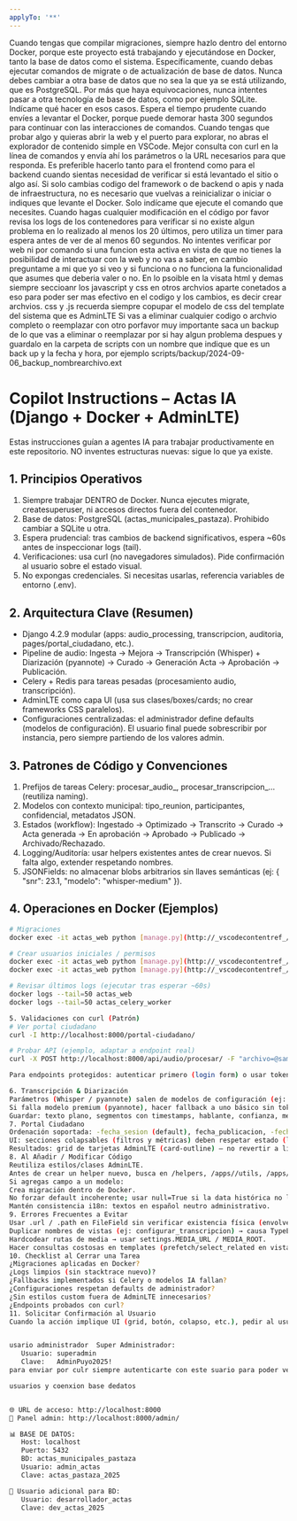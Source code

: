 ```yaml
---
applyTo: '**'
---
```

Cuando tengas que compilar migraciones, siempre hazlo dentro del entorno Docker, porque este proyecto está trabajando y ejecutándose en Docker, tanto la base de datos como el sistema. Específicamente, cuando debas ejecutar comandos de migrate o de actualización de base de datos.
Nunca debes cambiar a otra base de datos que no sea la que ya se está utilizando, que es PostgreSQL. Por más que haya equivocaciones, nunca intentes pasar a otra tecnología de base de datos, como por ejemplo SQLite. Indícame qué hacer en esos casos.
Espera el tiempo prudente cuando envíes a levantar el Docker, porque puede demorar hasta 300 segundos para continuar con las interacciones de comandos.
Cuando tengas que probar algo y quieras abrir la web y el puerto para explorar, no abras el explorador de contenido simple en VSCode. Mejor consulta con curl en la línea de comandos y envía ahí los parámetros o la URL necesarios para que responda. Es preferible hacerlo tanto para el frontend como para el backend cuando sientas necesidad de verificar si está levantado el sitio o algo así.
Si solo cambias codigo del framework o de backend o apis y nada de infraestructura, no es necesario que vuelvas a reinicializar o iniciar o indiques que levante el Docker. Solo indícame que ejecute el comando que necesites.
Cuando hagas cualquier modificación en el código por favor revisa los logs de los contenedores para verificar si no existe algun problema en lo realizado al menos los 20 últimos, pero utiliza un timer para espera antes de ver de al menos 60 segundos.
No intentes verificar por web ni por comando si una funcion esta activa en vista de que no tienes la posibilidad de interactuar con la web y no vas a saber, en cambio preguntame a mi que yo si veo y si funciona o no funciona la funcionalidad que asumes que deberia valer o no.
En lo psoible en la visata html y demas siempre seccioanr los javascript y css en otros archvios aparte conetados a eso para poder ser mas efectivo en el codigo y los cambios, es decir crear archvios. css y .js recuerda siempre copupar el modelo de css del template del sistema que es AdminLTE
Si vas a eliminar cualquier codigo o archvio completo o reemplazar con otro porfavor muy importante saca un backup de lo que vas a eliminar o reemplazar por si hay algun problema despues y guardalo en la carpeta de scripts con un nombre que indique que es un back up y la fecha y hora, por ejemplo scripts/backup/2024-09-06_backup_nombrearchivo.ext

# Copilot Instructions – Actas IA (Django + Docker + AdminLTE)

Estas instrucciones guían a agentes IA para trabajar productivamente en este repositorio. NO inventes estructuras nuevas: sigue lo que ya existe.

## 1. Principios Operativos
1. Siempre trabajar DENTRO de Docker. Nunca ejecutes migrate, createsuperuser, ni accesos directos fuera del contenedor.
2. Base de datos: PostgreSQL (actas_municipales_pastaza). Prohibido cambiar a SQLite u otra.
3. Espera prudencial: tras cambios de backend significativos, espera ~60s antes de inspeccionar logs (tail).
4. Verificaciones: usa curl (no navegadores simulados). Pide confirmación al usuario sobre el estado visual.
5. No expongas credenciales. Si necesitas usarlas, referencia variables de entorno (.env).

## 2. Arquitectura Clave (Resumen)
- Django 4.2.9 modular (apps: audio_processing, transcripcion, auditoria, pages/portal_ciudadano, etc.).
- Pipeline de audio: Ingesta → Mejora → Transcripción (Whisper) + Diarización (pyannote) → Curado → Generación Acta → Aprobación → Publicación.
- Celery + Redis para tareas pesadas (procesamiento audio, transcripción).
- AdminLTE como capa UI (usa sus clases/boxes/cards; no crear frameworks CSS paralelos).
- Configuraciones centralizadas: el administrador define defaults (modelos de configuración). El usuario final puede sobrescribir por instancia, pero siempre partiendo de los valores admin.

## 3. Patrones de Código y Convenciones
1. Prefijos de tareas Celery: procesar_audio_, procesar_transcripcion_… (reutiliza naming).
2. Modelos con contexto municipal: tipo_reunion, participantes, confidencial, metadatos JSON.
3. Estados (workflow): Ingestado → Optimizado → Transcrito → Curado → Acta generada → En aprobación → Aprobado → Publicado → Archivado/Rechazado.
4. Logging/Auditoría: usar helpers existentes antes de crear nuevos. Si falta algo, extender respetando nombres.
5. JSONFields: no almacenar blobs arbitrarios sin llaves semánticas (ej: { "snr": 23.1, "modelo": "whisper-medium" }).

## 4. Operaciones en Docker (Ejemplos)
```bash
# Migraciones
docker exec -it actas_web python [manage.py](http://_vscodecontentref_/0) migrate

# Crear usuarios iniciales / permisos
docker exec -it actas_web python [manage.py](http://_vscodecontentref_/1) crear_usuarios_iniciales
docker exec -it actas_web python [manage.py](http://_vscodecontentref_/2) init_permissions_system

# Revisar últimos logs (ejecutar tras esperar ~60s)
docker logs --tail=50 actas_web
docker logs --tail=50 actas_celery_worker

5. Validaciones con curl (Patrón)
# Ver portal ciudadano
curl -I http://localhost:8000/portal-ciudadano/

# Probar API (ejemplo, adaptar a endpoint real)
curl -X POST http://localhost:8000/api/audio/procesar/ -F "archivo=@sample.wav"

Para endpoints protegidos: autenticar primero (login form) o usar token/session ya existente (pedir al usuario si es necesario).

6. Transcripción & Diarización
Parámetros (Whisper / pyannote) salen de modelos de configuración (ej: ConfiguracionTranscripcion).
Si falla modelo premium (pyannote), hacer fallback a uno básico sin token.
Guardar: texto plano, segmentos con timestamps, hablante, confianza, métricas (duración procesada, latencia).
7. Portal Ciudadano
Ordenación soportada: -fecha_sesion (default), fecha_publicacion, -fecha_publicacion, titulo, -titulo, tipo_sesion__nombre, prioridad…
UI: secciones colapsables (filtros y métricas) deben respetar estado (localStorage).
Resultados: grid de tarjetas AdminLTE (card-outline) – no revertir a listas planas.
8. Al Añadir / Modificar Código
Reutiliza estilos/clases AdminLTE.
Antes de crear un helper nuevo, busca en /helpers, /apps//utils, /apps//logging_helper.py.
Si agregas campo a un modelo:
Crea migración dentro de Docker.
No forzar default incoherente; usar null=True si la data histórica no lo posee.
Mantén consistencia i18n: textos en español neutro administrativo.
9. Errores Frecuentes a Evitar
Usar .url / .path en FileField sin verificar existencia física (envolver con if campo).
Duplicar nombres de vistas (ej: configurar_transcripcion) → causa TypeError (args no coinciden).
Hardcodear rutas de media → usar settings.MEDIA_URL / MEDIA_ROOT.
Hacer consultas costosas en templates (prefetch/select_related en vistas).
10. Checklist al Cerrar una Tarea
¿Migraciones aplicadas en Docker?
¿Logs limpios (sin stacktrace nuevo)?
¿Fallbacks implementados si Celery o modelos IA fallan?
¿Configuraciones respetan defaults de administrador?
¿Sin estilos custom fuera de AdminLTE innecesarios?
¿Endpoints probados con curl?
11. Solicitar Confirmación al Usuario
Cuando la acción implique UI (grid, botón, colapso, etc.), pedir al usuario que confirme visualmente (el agente no navega). No asumir éxito sin esa confirmación.


usario administrador  Super Administrador:
   Usuario: superadmin
   Clave:   AdminPuyo2025!
para enviar por culr siempre autenticarte con este suario para poder ver y acceder a los vistas que necesitan auteticacion

usuarios y coenxion base dedatos


🌐 URL de acceso: http://localhost:8000
🔧 Panel admin: http://localhost:8000/admin/

📊 BASE DE DATOS:
   Host: localhost
   Puerto: 5432
   BD: actas_municipales_pastaza
   Usuario: admin_actas
   Clave: actas_pastaza_2025

🔄 Usuario adicional para BD:
   Usuario: desarrollador_actas
   Clave: dev_actas_2025